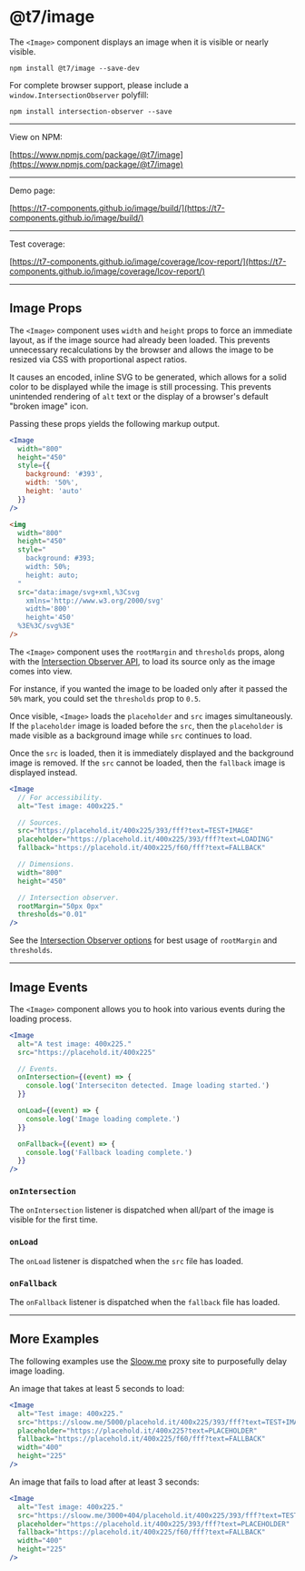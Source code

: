 # @t7/image

The `<Image>` component displays an image when it is visible or nearly visible.

```
npm install @t7/image --save-dev
```

For complete browser support, please include a `window.IntersectionObserver` polyfill:

```
npm install intersection-observer --save
```

---

View on NPM:

[https://www.npmjs.com/package/@t7/image](https://www.npmjs.com/package/@t7/image)

---

Demo page:

[https://t7-components.github.io/image/build/](https://t7-components.github.io/image/build/)

---

Test coverage:

[https://t7-components.github.io/image/coverage/lcov-report/](https://t7-components.github.io/image/coverage/lcov-report/)

---

## Image Props

The `<Image>` component uses `width` and `height` props to force an immediate layout, as if the image source had already been loaded. This prevents unnecessary recalculations by the browser and allows the image to be resized via CSS with proportional aspect ratios.

It causes an encoded, inline SVG to be generated, which allows for a solid color to be displayed while the image is still processing. This prevents unintended rendering of `alt` text or the display of a browser's default "broken image" icon.

Passing these props yields the following markup output.

```jsx
<Image
  width="800"
  height="450"
  style={{
    background: '#393',
    width: '50%',
    height: 'auto'
  }}
/>
```

```html
<img
  width="800"
  height="450"
  style="
    background: #393;
    width: 50%;
    height: auto;
  "
  src="data:image/svg+xml,%3Csvg
    xmlns='http://www.w3.org/2000/svg'
    width='800'
    height='450'
  %3E%3C/svg%3E"
/>
```

The `<Image>` component uses the `rootMargin` and `thresholds` props, along with the [Intersection Observer API](https://developer.mozilla.org/en-US/docs/Web/API/Intersection_Observer_API), to load its source only as the image comes into view.

For instance, if you wanted the image to be loaded only after it passed the `50%` mark, you could set the `thresholds` prop to `0.5`.

Once visible, `<Image>` loads the `placeholder` and `src` images simultaneously. If the `placeholder` image is loaded before the `src`, then the `placeholder` is made visible as a background image while `src` continues to load.

Once the `src` is loaded, then it is immediately displayed and the background image is removed. If the `src` cannot be loaded, then the `fallback` image is displayed instead.

```jsx
<Image
  // For accessibility.
  alt="Test image: 400x225."

  // Sources.
  src="https://placehold.it/400x225/393/fff?text=TEST+IMAGE"
  placeholder="https://placehold.it/400x225/393/fff?text=LOADING"
  fallback="https://placehold.it/400x225/f60/fff?text=FALLBACK"

  // Dimensions.
  width="800"
  height="450"

  // Intersection observer.
  rootMargin="50px 0px"
  thresholds="0.01"
/>
```

See the [Intersection Observer options](https://developer.mozilla.org/en-US/docs/Web/API/Intersection_Observer_API#Intersection_observer_options) for best usage of `rootMargin` and `thresholds`.

---

## Image Events

The `<Image>` component allows you to hook into various events during the loading process.

```jsx
<Image
  alt="A test image: 400x225."
  src="https://placehold.it/400x225"

  // Events.
  onIntersection={(event) => {
    console.log('Interseciton detected. Image loading started.')
  }}

  onLoad={(event) => {
    console.log('Image loading complete.')
  }}

  onFallback={(event) => {
    console.log('Fallback loading complete.')
  }}
/>
```

### `onIntersection`

The `onIntersection` listener is dispatched when all/part of the image is visible for the first time.

### `onLoad`

The `onLoad` listener is dispatched when the `src` file has loaded.

### `onFallback`

The `onFallback` listener is dispatched when the `fallback` file has loaded.

---

## More Examples

The following examples use the [Sloow.me](https://sloow.me/) proxy site to purposefully delay image loading.

An image that takes at least 5 seconds to load:

```jsx
<Image
  alt="Test image: 400x225."
  src="https://sloow.me/5000/placehold.it/400x225/393/fff?text=TEST+IMAGE"
  placeholder="https://placehold.it/400x225?text=PLACEHOLDER"
  fallback="https://placehold.it/400x225/f60/fff?text=FALLBACK"
  width="400"
  height="225"
/>
```

An image that fails to load after at least 3 seconds:

```jsx
<Image
  alt="Test image: 400x225."
  src="https://sloow.me/3000+404/placehold.it/400x225/393/fff?text=TEST+IMAGE"
  placeholder="https://placehold.it/400x225/393/fff?text=PLACEHOLDER"
  fallback="https://placehold.it/400x225/f60/fff?text=FALLBACK"
  width="400"
  height="225"
/>
```
